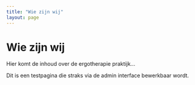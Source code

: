 ```yaml
---
title: "Wie zijn wij"
layout: page
---
```


# Wie zijn wij

Hier komt de inhoud over de ergotherapie praktijk...

Dit is een testpagina die straks via de admin interface bewerkbaar wordt.